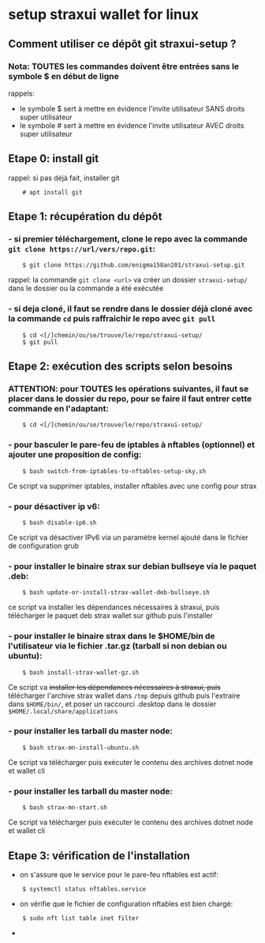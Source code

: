 # setup straxui wallet for linux

## Comment utiliser ce dépôt git straxui-setup ?

### Nota: TOUTES les commandes doivent être entrées sans le symbole $ en début de ligne 
rappels: 
- le symbole $ sert à mettre en évidence l'invite utilisateur SANS droits super utilisateur
- le symbole # sert à mettre en évidence l'invite utilisateur AVEC droits super utilisateur

## Etape 0: install git
rappel: si pas déjà fait, installer git
```
 	# apt install git
```

## Etape 1: récupération du dépôt
### - si premier téléchargement, clone le repo avec la commande `git clone https://url/vers/repo.git`:
```
 	$ git clone https://github.com/enigma158an201/straxui-setup.git
```
rappel: la commande `git clone <url>` va créer un dossier `straxui-setup/` dans le dossier ou la commande a été exécutée

### - si deja cloné, il faut se rendre dans le dossier déjà cloné avec la commande `cd` puis raffraichir le repo avec `git pull`
```
 	$ cd <[/]chemin/ou/se/trouve/le/repo/straxui-setup/
 	$ git pull
```

## Etape 2: exécution des scripts selon besoins

### ATTENTION: pour TOUTES les opérations suivantes, il faut se placer dans le dossier du repo, pour se faire il faut entrer cette commande en l'adaptant:
```
 	$ cd <[/]chemin/ou/se/trouve/le/repo/straxui-setup/
```

### - pour basculer le pare-feu de iptables à nftables (optionnel) et ajouter une proposition de config:
```
 	$ bash switch-from-iptables-to-nftables-setup-sky.sh
```
Ce script va supprimer iptables, installer nftables avec une config pour strax

### - pour désactiver ip v6:
```
 	$ bash disable-ip6.sh
```
Ce script va désactiver IPv6 via un paramètre kernel ajouté dans le fichier de configuration grub

### - pour installer le binaire strax sur debian bullseye via le paquet .deb:
```
 	$ bash update-or-install-strax-wallet-deb-bullseye.sh
```
ce script va installer les dépendances nécessaires à straxui, puis télécharger le paquet deb strax wallet sur github puis l'installer 

### - pour installer le binaire strax dans le $HOME/bin de l'utilisateur via le fichier .tar.gz (tarball si non debian ou ubuntu):
```
 	$ bash install-strax-wallet-gz.sh
```
Ce script va ~~installer les dépendances nécessaires à straxui, puis~~ télécharger l'archive strax wallet dans `/tmp` depuis github puis l'extraire dans `$HOME/bin/`, et poser un raccourci .desktop dans le dossier `$HOME/.local/share/applications`

### - pour installer les tarball du master node:
```
 	$ bash strax-mn-install-ubuntu.sh
```
Ce script va télécharger puis exécuter le contenu des archives dotnet node et wallet cli

### - pour installer les tarball du master node:
```
 	$ bash strax-mn-start.sh
```
Ce script va télécharger puis exécuter le contenu des archives dotnet node et wallet cli

## Etape 3: vérification de l'installation
- on s'assure que le service pour le pare-feu nftables est actif:
```
 	$ systemctl status nftables.service
```
- on vérifie que le fichier de configuration nftables est bien chargé:
```
 	$ sudo nft list table inet filter
```
- 
